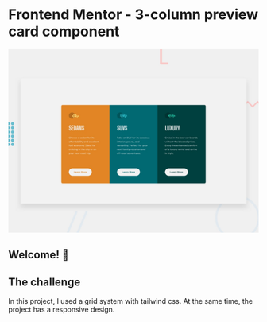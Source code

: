 # Frontend Mentor - 3-column preview card component

![Design preview for the 3-column preview card component coding challenge](./design/desktop-preview.jpg)

## Welcome! 👋

## The challenge

In this project, I used a grid system with tailwind css. At the same time, the project has a responsive design.